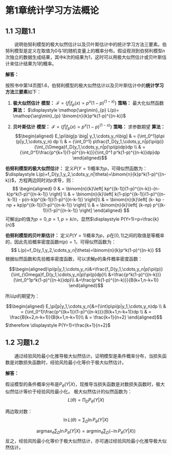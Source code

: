 # 第1章统计学习方法概论

## 1.1 习题1.1
&emsp;&emsp;说明伯努利模型的极大似然估计以及贝叶斯估计中的统计学习方法三要素。伯努利模型是定义在取值为0与1的随机变量上的概率分布。假设观测到伯努利模型$n$次独立的数据生成结果，其中$k$次的结果为1，这时可以用极大似然估计或贝叶斯估计来估计结果为1的概率。

**解答：**

按照书中第14页图1.6，伯努利模型的极大似然估计以及贝叶斯估计中的**统计学习方法三要素**如下：  
1. **极大似然估计** 
**模型：** $\mathcal{F}=\{f|f_p(x)=p^x(1-p)^{(1-x)}\}$ 
**策略：** 最大化似然函数 
**算法：** $\displaystyle \mathop{\arg\min}_{p} L(p)= \mathop{\arg\min}_{p} \binom{n}{k}p^k(1-p)^{(n-k)}$  

2. **贝叶斯估计** 
**模型：** $\mathcal{F}=\{f|f_p(x)=p^x(1-p)^{(1-x)}\}$ 
**策略：** 求参数期望 
**算法：**
$$\begin{aligned}  E_\pi\big[p \big| y_1,\cdots,y_n\big]
& = {\int_0^1}p\pi (p|y_1,\cdots,y_n) dp \\
& = {\int_0^1} p\frac{f_D(y_1,\cdots,y_n|p)\pi(p)}{\int_{\Omega}f_D(y_1,\cdots,y_n|p)\pi(p)dp}dp \\
& = {\int_0^1}\frac{p^{k+1}(1-p)^{(n-k)}}{\int_0^1 p^k(1-p)^{(n-k)}dp}dp
\end{aligned}$$

**伯努利模型的极大似然估计：** 
定义$P(Y=1)$概率为$p$，可得似然函数为：$\displaystyle L(p)=f_D(y_1,y_2,\cdots,y_n|\theta)=\binom{n}{k}p^k(1-p)^{(n-k)}$，方程两边同时对$p$求导，则：
$$
\begin{aligned}
0 & = \binom{n}{k}\left[ kp^{(k-1)}(1-p)^{(n-k)}-(n-k)p^k(1-p)^{(n-k-1)} \right] \\ 
& = \binom{n}{k}\left[ k(1-p)p^{(k-1)}(1-p)^{(n-k-1)} - p(n-k)p^{(k-1)}(1-p)^{(n-k-1)} \right]\\
& = \binom{n}{k}\left[ (k- kp - np + kp)p^{(k-1)}(1-p)^{(n-k-1)} \right] \\
& = \binom{n}{k}\left[ (k-np) p^{(k-1)}(1-p)^{(n-k-1)} \right]
\end{aligned}
$$
可解出$p$的值为$p=0,p=1,p=k/n$，显然$\displaystyle P(Y=1)=p=\frac{k}{n}$  

**伯努利模型的贝叶斯估计：** 
定义$P(Y=1)$概率为$p$，$p$在$[0,1]$之间的取值是等概率的，因此先验概率密度函数$\pi(p) = 1$，可得似然函数为：
$$
L(p)=f_D(y_1,y_2,\cdots,y_n|\theta)=\binom{n}{k}p^k(1-p)^{(n-k)}
$$
根据似然函数和先验概率密度函数，可以求解$p$的条件概率密度函数：

$$\begin{aligned}\pi(p|y_1,\cdots,y_n)&=\frac{f_D(y_1,\cdots,y_n|p)\pi(p)}{\int_{\Omega}f_D(y_1,\cdots,y_n|p)\pi(p)dp}\\
&=\frac{p^k(1-p)^{(n-k)}}{\int_0^1p^k(1-p)^{(n-k)}dp}\\
&=\frac{p^k(1-p)^{(n-k)}}{B(k+1,n-k+1)}
\end{aligned}$$

所以$p$的期望为：

$$\begin{aligned}
E_\pi[p|y_1,\cdots,y_n]&={\int}p\pi(p|y_1,\cdots,y_n)dp \\
& = {\int_0^1}\frac{p^{(k+1)}(1-p)^{(n-k)}}{B(k+1,n-k+1)}dp \\
& = \frac{B(k+2,n-k+1)}{B(k+1,n-k+1)}\\
& = \frac{k+1}{n+2}
\end{aligned}$$
$\therefore \displaystyle P(Y=1)=\frac{k+1}{n+2}$

## 1.2 习题1.2
&emsp;&emsp;通过经验风险最小化推导极大似然估计。证明模型是条件概率分布，当损失函数是对数损失函数时，经验风险最小化等价于极大似然估计。

**解答：**

假设模型的条件概率分布是$P_{\theta}(Y|X)$，现推导当损失函数是对数损失函数时，极大似然估计等价于经验风险最小化。
极大似然估计的似然函数为：$$L(\theta)=\prod_D P_{\theta}(Y|X)$$

两边取对数：$$\ln L(\theta) = \sum_D \ln P_{\theta}(Y|X) $$ 

$$\displaystyle \mathop{\arg \max}_{\theta} \sum_D \ln P_{\theta}(Y|X) = \mathop{\arg \min}_{\theta} \sum_D (- \ln P_{\theta}(Y|X))$$ 
反之，经验风险最小化等价于极大似然估计，亦可通过经验风险最小化推导极大似然估计。

